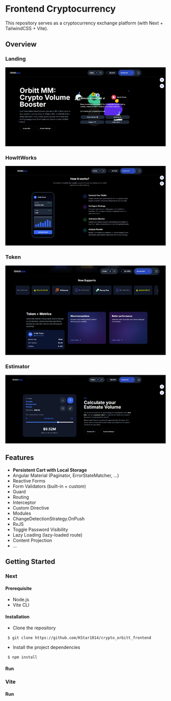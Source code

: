 # Frontend Cryptocurrency
This repository serves as a cryptocurrency exchange platform (with Next + TailwindCSS + Vite).

## Overview

### Landing
![landing](./images/landing.png)

### HowItWorks
![howItWorks](./images/how_it_works.png)

### Token
![token](./images/token.png)

### Estimator
![estimator](./images/calculator.PNG)


## Features
- **Persistent Cart with Local Storage**
- Angular Material (Paginator, ErrorStateMatcher, ...)
- Reactive Forms
- Form Validators (built-in + custom)
- Guard
- Routing
- Interceptor
- Custom Directive
- Modules
- ChangeDetectionStrategy.OnPush
- RxJS
- Toggle Password Visibility
- Lazy Loading (lazy-loaded route)
- Content Projection
- ...

## Getting Started
### Next
#### Prerequisite 
- Node.js
- Vite CLI
#### Installation
- Clone the repository
<pre><code> $ git clone https://github.com/KStar1014/crypto_orbitt_frontend  </code></pre>
- Install the project dependencies
<pre><code> $ npm install </code></pre>
#### Run


### Vite
#### Run

